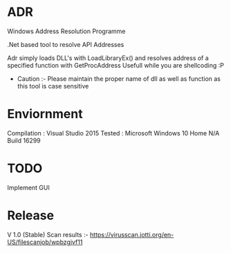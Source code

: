 # ADR
Windows Address Resolution Programme 

.Net based tool to resolve API Addresses 

Adr simply loads DLL's with LoadLibraryEx() and resolves address of a specified function with GetProcAddress
Usefull while you are shellcoding :P 

* Caution :- Please maintain the proper name of dll as well as function as this tool is case sensitive 

# Enviornment 

Compilation : Visual Studio 2015 
Tested :  Microsoft Windows 10 Home N/A Build 16299

# TODO 

Implement GUI


# Release 

V 1.0 (Stable)
Scan results :- https://virusscan.jotti.org/en-US/filescanjob/wpbzgjvf11

